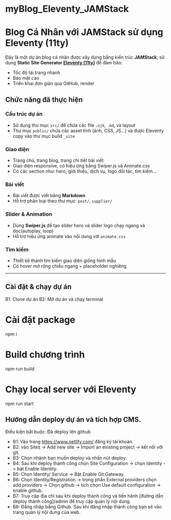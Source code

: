# myBlog_Eleventy_JAMStack
# Blog Cá Nhân với JAMStack sử dụng Eleventy (11ty)

Đây là một dự án blog cá nhân được xây dựng bằng kiến trúc **JAMStack**, sử dụng **Static Site Generator [Eleventy (11ty)](https://www.11ty.dev/)** để đảm bảo:
- Tốc độ tải trang nhanh 
- Bảo mật cao 
- Triển khai đơn giản qua GitHub, render

##  Chức năng đã thực hiện

###  Cấu trúc dự án
- Sử dụng thư mục `src/` để chứa các file `.njk`, `.md`, và layout
- Thư mục `public/` chứa các asset tĩnh (ảnh, CSS, JS...) và được Eleventy copy vào thư mục build `_site`

###  Giao diện
- Trang chủ, trang blog, trang chi tiết bài viết
- Giao diện responsive, có hiệu ứng bằng Swiper.js và Animate.css
- Có các section như: hero, giới thiệu, dịch vụ, logo đối tác, tìm kiếm...

###  Bài viết
- Bài viết được viết bằng **Markdown**
- Hỗ trợ phân loại theo thư mục: `post/`, `supplier/`

###  Slider & Animation
- Dùng **Swiper.js** để tạo slider hero và slider logo chạy ngang và dọc(autoplay, loop)
- Hỗ trợ hiệu ứng animate vào nội dung với `animate.css`

###  Tìm kiếm
- Thiết kế thanh tìm kiếm giao diện giống hình mẫu
- Có hover mở rộng chiều ngang + placeholder nghiêng
---

##  Cài đặt & chạy dự án
B1: Clone dự án 
B2: Mở dự án và chạy terminal
# Cài đặt package
npm i
# Build chương trình
npm run build
# Chạy local server với Eleventy
npm run start
## Hướng dẫn deploy dự án và tích hợp CMS.
Điều kiện bắt buộc: Đã deploy lên github
- B1: Vào trang https://www.netlify.com/ đăng ký tài khoản.
- B2: vào Sites -> Add new site -> Import an existing project -> kết nối với git.
- B3: Chọn nhánh bạn muốn deploy và nhấn nút deploy.
- B4: Sau khi deploy thành công chọn Site Configuration -> chọn Identity -> bật Enable Identity.
- B5: Chọn Identity/ Service -> Bật Enable Git Gateway.
- B6: Chọn Identity/Registration -> trong phần External providers chọn add providers -> Chọn github -> tích chọn Use default configuration -> enable github.
- B7: Truy cập địa chỉ sau khi deploy thành công và tiến hành [đường dẫn deploy thành công]/admin để truy cập quản lý nội dung.
- B8: Đăng nhập bằng Github. Sau khi đăng nhập thành công bạn sẽ vào trang quản lý nội dung của web.
 
